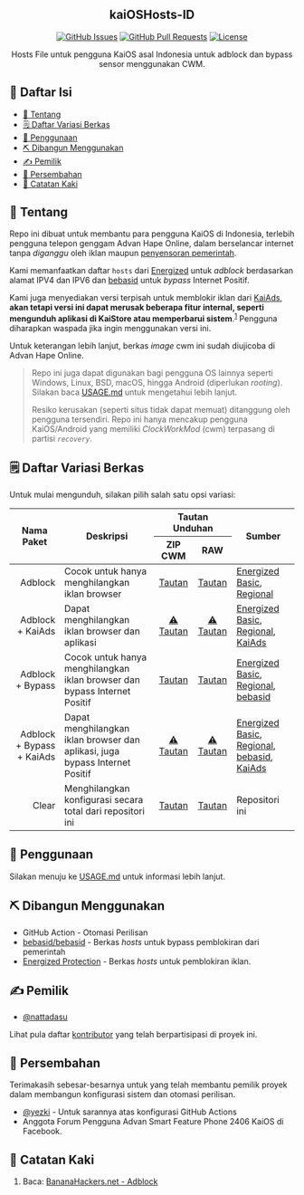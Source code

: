 <!-- markdownlint-disable MD033 MD041 MD047 MD040 -->
<h2 align="center">kaiOSHosts-ID</h2>

<div align="center">

[![GitHub Issues](https://img.shields.io/github/issues/nattadasu/kaiOSHosts-ID.svg)](https://github.com/nattadasu/kaiOSHosts-ID/issues)
[![GitHub Pull Requests](https://img.shields.io/github/issues-pr/nattadasu/kaiOSHosts-ID.svg)](https://github.com/nattadasu/kaiOSHosts-ID/pulls)
[![License](https://img.shields.io/badge/license-MIT-blue.svg)](/LICENSE)

</div>

<p align="center">
    Hosts File untuk pengguna KaiOS asal Indonesia untuk adblock dan bypass sensor menggunakan CWM.
    <br>
</p>

## 📝 Daftar Isi

- [🧐 Tentang](#about)
- [🗒 Daftar Variasi Berkas](#lists)
- [🎈 Penggunaan](#usage)
- [⛏️ Dibangun Menggunakan](#built_using)
- [✍️ Pemilik](#authors)
- [🎉 Persembahan](#acknowledgement)
- [👣 Catatan Kaki](#footnotes)

## 🧐 Tentang <a id= "about"></a>

Repo ini dibuat untuk membantu para pengguna KaiOS di Indonesia, terlebih pengguna telepon genggam
Advan Hape Online, dalam berselancar internet tanpa *diganggu* oleh iklan maupun
[penyensoran pemerintah](https://www.jetorbit.com/blog/apa-itu-internet-positif-apakah-diperlukan/).

Kami memanfaatkan daftar `hosts` dari [Energized][energized] untuk *adblock* berdasarkan alamat IPV4
dan IPV6 dan [bebasid][bebasid] untuk *bypass* Internet Positif.

Kami juga menyediakan versi terpisah untuk memblokir iklan dari [KaiAds][kaiads], **akan tetapi
versi ini dapat merusak beberapa fitur internal, seperti mengunduh aplikasi di KaiStore atau
memperbarui sistem**.<sup><a href="#fn1">1</a></sup> Pengguna diharapkan waspada jika ingin
menggunakan versi ini.

Untuk keterangan lebih lanjut, berkas *image* cwm ini sudah diujicoba di Advan Hape Online.

> Repo ini juga dapat digunakan bagi pengguna OS lainnya seperti Windows, Linux, BSD, macOS, hingga
> Android (diperlukan *rooting*). Silakan baca [USAGE.md](USAGE.md) untuk mengetahui lebih lanjut.
>
> Resiko kerusakan (seperti situs tidak dapat memuat) ditanggung oleh pengguna tersendiri. Repo ini
> hanya mencakup pengguna KaiOS/Android yang memiliki *ClockWorkMod* (cwm) terpasang di partisi
> *`recovery`*.

## 🗒 Daftar Variasi Berkas <a id = "lists"></a>

Untuk mulai mengunduh, silakan pilih salah satu opsi variasi:

<table>
<thead>
  <tr>
    <th style="font-weight:bold;text-align:center;vertical-align:center;" rowspan="2">Nama Paket</th>
    <th style="font-weight:bold;text-align:center;vertical-align:center;" rowspan="2">Deskripsi</th>
    <th style="font-weight:bold;text-align:center;vertical-align:center;" colspan="2">Tautan Unduhan</th>
    <th style="font-weight:bold;text-align:center;vertical-align:center;" rowspan="2">Sumber</th>
  </tr>
  <tr>
    <th style="text-align:center;vertical-align:center;">ZIP CWM</th>
    <th style="text-align:center;vertical-align:center;">RAW</th>
  </tr>
</thead>
<tbody>
  <tr>
    <td style="text-align:right;vertical-align:center;">Adblock</td>
    <td>Cocok untuk hanya menghilangkan iklan browser</td>
    <td style="text-align:center;"><a href="https://github.com/nattadasu/kaiOSHosts-ID/releases/latest/download/adblock.zip">Tautan</a></td>
    <td style="text-align:center;"><a href="https://raw.githubusercontent.com/nattadasu/kaiOSHosts-ID/master/release/raw/adblock/hosts">Tautan</a></td>
    <td>
      <a href="https://github.com/EnergizedProtection/block">Energized Basic</a>,
      <a href="https://github.com/EnergizedProtection/block">Regional</a>
    </td>
  </tr>
  <tr>
    <td style="text-align:right;vertical-align:center;">Adblock + KaiAds</td>
    <td>Dapat menghilangkan iklan browser dan aplikasi</td>
    <td style="text-align:center;"><a href="https://github.com/nattadasu/kaiOSHosts-ID/releases/latest/download/adblock-kaios.zip">⚠ Tautan</a></td>
    <td style="text-align:center;"><a href="https://raw.githubusercontent.com/nattadasu/kaiOSHosts-ID/master/release/raw/adblock-kaios/hosts">⚠ Tautan</a></td>
    <td>
      <a href="https://github.com/EnergizedProtection/block">Energized Basic</a>,
      <a href="https://github.com/EnergizedProtection/block">Regional</a>,
      <a href="https://ivan-hc.github.io/bananahackers/ADBlock.html">KaiAds</a>
    </td>
  </tr>
  <tr>
    <td style="text-align:right;vertical-align:center;">Adblock + Bypass</td>
    <td>Cocok untuk hanya menghilangkan iklan browser dan bypass Internet Positif</td>
    <td style="text-align:center;"><a href="https://github.com/nattadasu/kaiOSHosts-ID/releases/latest/download/adblock-bypass.zip">Tautan</a></td>
    <td style="text-align:center;"><a href="https://raw.githubusercontent.com/nattadasu/kaiOSHosts-ID/master/release/raw/adblock-bypass/hosts">Tautan</a></td>
    <td>
      <a href="https://github.com/EnergizedProtection/block">Energized Basic</a>,
      <a href="https://github.com/EnergizedProtection/block">Regional</a>,
      <a href="https://github.com/bebasid/bebasid">bebasid</a>
    </td>
  </tr>
  <tr>
    <td style="text-align:right;vertical-align:center;">Adblock + Bypass + KaiAds</td>
    <td>Dapat menghilangkan iklan browser dan aplikasi, juga bypass Internet Positif</td>
    <td style="text-align:center;"><a href="https://github.com/nattadasu/kaiOSHosts-ID/releases/latest/download/adblock-bypass-kaios.zip">⚠ Tautan</a></td>
    <td style="text-align:center;"><a href="https://raw.githubusercontent.com/nattadasu/kaiOSHosts-ID/master/release/raw/adblock-bypass-kaios/hosts">⚠ Tautan</a></td>
    <td>
      <a href="https://github.com/EnergizedProtection/block">Energized Basic</a>,
      <a href="https://github.com/EnergizedProtection/block">Regional</a>,
      <a href="https://github.com/bebasid/bebasid">bebasid</a>,
      <a href="https://ivan-hc.github.io/bananahackers/ADBlock.html">KaiAds</a>
    </td>
  </tr>
  <tr>
    <td style="text-align:right;vertical-align:center;">Clear</td>
    <td>Menghilangkan konfigurasi secara total dari repositori ini</td>
    <td style="text-align:center;"><a href="https://github.com/nattadasu/kaiOSHosts-ID/releases/latest/download/clear.zip">Tautan</a></td>
    <td style="text-align:center;"><a href="https://raw.githubusercontent.com/nattadasu/kaiOSHosts-ID/master/release/raw/clear/hosts">Tautan</a></td>
    <td>Repositori ini</td>
  </tr>
</tbody>
</table>

## 🎈 Penggunaan <a id="usage"></a>

Silakan menuju ke [USAGE.md](USAGE.md) untuk informasi lebih lanjut.

## ⛏️ Dibangun Menggunakan <a id= "built_using"></a>

- GitHub Action - Otomasi Perilisan
- [bebasid/bebasid][bebasid] - Berkas *hosts* untuk bypass pemblokiran dari pemerintah
- [Energized Protection][energized] - Berkas *hosts* untuk pemblokiran iklan.

## ✍️ Pemilik <a id= "authors"></a>

- [@nattadasu](https://github.com/nattadasu)

Lihat pula daftar [kontributor](https://github.com/nattadasu/kaiOSHosts-ID/contributors) yang telah
berpartisipasi di proyek ini.

## 🎉 Persembahan <a id= "acknowledgement"></a>

Terimakasih sebesar-besarnya untuk yang telah membantu pemilik proyek dalam membangun konfigurasi
sistem dan otomasi perilisan.

- [@yezki](https://github.com/yezki) - Untuk sarannya atas konfigurasi GitHub Actions
  <!-- yang bikin pusing super -->
- Anggota Forum Pengguna Advan Smart Feature Phone 2406 KaiOS di Facebook.

## 👣 Catatan Kaki <a id="footnotes"></a>

1. <a id= "fn1"></a> Baca: [BananaHackers.net - Adblock][kaiads]

<!--Links-->
[energized]: https://github.com/EnergizedProtection/block
[kaiads]: https://ivan-hc.github.io/bananahackers/ADBlock.html
[bebasid]: https://github.com/bebasid/bebasid